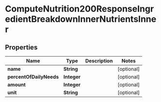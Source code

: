 

# ComputeNutrition200ResponseIngredientBreakdownInnerNutrientsInner


## Properties

| Name | Type | Description | Notes |
|------------ | ------------- | ------------- | -------------|
|**name** | **String** |  |  [optional] |
|**percentOfDailyNeeds** | **Integer** |  |  [optional] |
|**amount** | **Integer** |  |  [optional] |
|**unit** | **String** |  |  [optional] |



